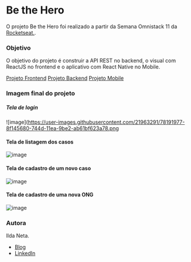 # Be the Hero

O projeto Be the Hero foi realizado a partir da Semana Omnistack 11 da [Rocketseat.](https://rocketseat.com.br/).

### Objetivo

O objetivo do projeto é construir a API REST no backend, o visual com ReactJS no frontend e o aplicativo com React Native no Mobile.

[Projeto Frontend](https://github.com/ildaneta/semanaomnistack11/tree/master/Aulas/Frontend)
[Projeto Backend](https://github.com/ildaneta/semanaomnistack11/tree/master/Aulas/Backend)
[Projeto Mobile](https://github.com/ildaneta/semanaomnistack11/tree/master/Aulas/Mobile)

### Imagem final do projeto

##### Tela de login

![image](https://user-images.githubusercontent.com/21963291/78191977-8f145680-744d-11ea-9be2-ab61bf623a78.png

#### Tela de listagem dos casos

![image](https://user-images.githubusercontent.com/21963291/78192075-c2ef7c00-744d-11ea-8a78-956201c95f66.png) 

#### Tela de cadastro de um novo caso

![image](https://user-images.githubusercontent.com/21963291/78192106-d4d11f00-744d-11ea-9216-3d3d27b473c8.png) 

#### Tela de cadastro de uma nova ONG

![image](https://user-images.githubusercontent.com/21963291/78192138-e9adb280-744d-11ea-8f2a-06c9de997e26.png) 

### Autora

Ilda Neta.

- [Blog](http://ildaneta.netlify.com/)
- [LinkedIn](https://www.linkedin.com/in/ilda-silva-neta/)
